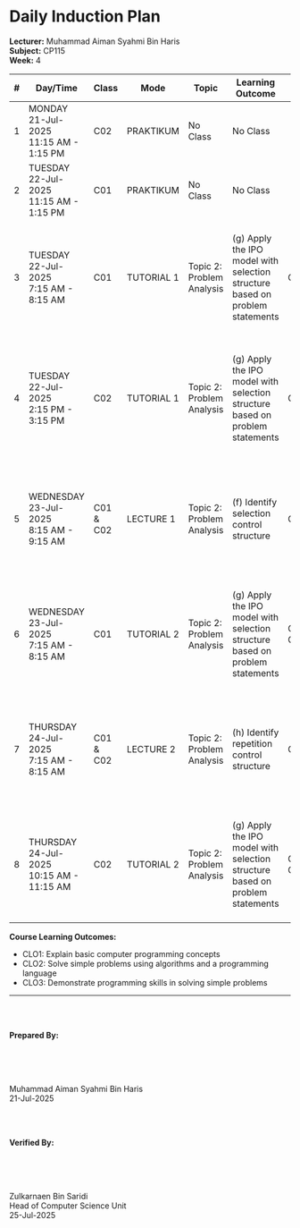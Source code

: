 # Daily Induction Plan

<style>
@media print {
  @page {
    size: A4 landscape !important;
    margin: 0.3in !important;
  }
  body {
    transform: rotate(90deg);
    transform-origin: left top;
    width: 100vh;
    height: 100vw;
    overflow: hidden;
    position: absolute;
    top: 100%;
    left: 0;
  }
  table {
    font-size: 8px;
    width: 100%;
    border-collapse: collapse;
  }
  th, td {
    padding: 2px;
    border: 1px solid #ccc;
    word-wrap: break-word;
  }
}
@page {
  size: A4 landscape !important;
}
</style>

**Lecturer:** Muhammad Aiman Syahmi Bin Haris  
**Subject:** CP115  
**Week:** 4

| # | Day/Time | Class | Mode | Topic | Learning Outcome | CLO | Reflection |
|---|----------|-------|------|-------|------------------|-----|------------|
| 1 | MONDAY<br>21-Jul-2025<br>11:15 AM - 1:15 PM | C02 | PRAKTIKUM | No Class | No Class | | |
| 2 | TUESDAY<br>22-Jul-2025<br>11:15 AM - 1:15 PM | C01 | PRAKTIKUM | No Class | No Class | | |
| 3 | TUESDAY<br>22-Jul-2025<br>7:15 AM - 8:15 AM | C01 | TUTORIAL 1 | Topic 2: Problem Analysis | (g) Apply the IPO model with selection structure based on problem statements | CLO2 | Students understand selection concepts but find it challenging to apply IPO model with conditional logic |
| 4 | TUESDAY<br>22-Jul-2025<br>2:15 PM - 3:15 PM | C02 | TUTORIAL 1 | Topic 2: Problem Analysis | (g) Apply the IPO model with selection structure based on problem statements | CLO2 | Most students can apply IPO with simple selection structures, though complex conditions remain challenging |
| 5 | WEDNESDAY<br>23-Jul-2025<br>8:15 AM - 9:15 AM | C01 & C02 | LECTURE 1 | Topic 2: Problem Analysis | (f) Identify selection control structure | CLO1 | Students can identify different types of selection structures and understand when to use each type |
| 6 | WEDNESDAY<br>23-Jul-2025<br>7:15 AM - 8:15 AM | C01 | TUTORIAL 2 | Topic 2: Problem Analysis | (g) Apply the IPO model with selection structure based on problem statements | CLO1, CLO2 | Students show good progress in combining IPO methodology with selection control structures |
| 7 | THURSDAY<br>24-Jul-2025<br>7:15 AM - 8:15 AM | C01 & C02 | LECTURE 2 | Topic 2: Problem Analysis | (h) Identify repetition control structure | CLO1 | Most students understand repetition concepts but need more practice identifying different loop types |
| 8 | THURSDAY<br>24-Jul-2025<br>10:15 AM - 11:15 AM | C02 | TUTORIAL 2 | Topic 2: Problem Analysis | (g) Apply the IPO model with selection structure based on problem statements | CLO1, CLO2 | Students successfully apply selection structures within IPO framework for problem-solving scenarios |

**Course Learning Outcomes:**
- CLO1: Explain basic computer programming concepts
- CLO2: Solve simple problems using algorithms and a programming language  
- CLO3: Demonstrate programming skills in solving simple problems

---

<br><br>

**Prepared By:**

<br><br><br>

Muhammad Aiman Syahmi Bin Haris  
21-Jul-2025

<br><br>

**Verified By:**

<br><br><br>

Zulkarnaen Bin Saridi  
Head of Computer Science Unit  
25-Jul-2025